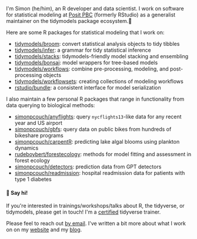 I'm Simon (he/him), an R developer and data scientist. I work on software for statistical modeling at [Posit PBC](https://github.com/posit-pbc) (formerly RStudio) as a generalist maintainer on the tidymodels package ecosystem.🐛

Here are some R packages for statistical modeling that I work on:  

- [tidymodels/broom](https://github.com/tidymodels/broom): convert statistical analysis objects to tidy tibbles
- [tidymodels/infer](https://github.com/tidymodels/infer): a grammar for tidy statistical inference
- [tidymodels/stacks](https://github.com/tidymodels/stacks): tidymodels-friendly model stacking and ensembling
- [tidymodels/bonsai](https://github.com/tidymodels/bonsai): model wrappers for tree-based models
- [tidymodels/workflows](https://github.com/tidymodels/workflows): combine pre-processing, modeling, and post-processing objects
- [tidymodels/workflowsets](https://github.com/tidymodels/workflowsets): creating collections of modeling workflows
- [rstudio/bundle](https://github.com/simonpcouch/bundle): a consistent interface for model serialization

I also maintain a few personal R packages that range in functionality from data querying to biological methods:

- [simonpcouch/anyflights](https://github.com/simonpcouch/anyflights): query `nycflights13`-like data for any recent year and US airport
- [simonpcouch/gbfs](https://github.com/simonpcouch/gbfs): query data on public bikes from hundreds of bikeshare programs
- [simonpcouch/carpentR](https://github.com/simonpcouch/carpentR): predicting lake algal blooms using plankton dynamics
- [rudeboybert/forestecology](https://github.com/rudeboybert/forestecology): methods for model fitting and assessment in forest ecology
- [simonpcouch/detectors](https://github.com/simonpcouch/detectors): prediction data from GPT detectors
- [simonpcouch/readmission](https://github.com/simonpcouch/readmission): hospital readmission data for patients with type 1 diabetes

#### 🐥 Say hi!

If you're interested in trainings/workshops/talks about R, the tidyverse, or tidymodels, please get in touch! I'm a [certified](https://education.rstudio.com/trainers/people/couch+simon/) tidyverse trainer.

Please feel to reach out [by email](mailto:simonpatrickcouch@gmail.com). I've written a bit more about what I work on on my [website](https://simonpcouch.com) and my [blog](https://simonpcouch.com/blog/).
